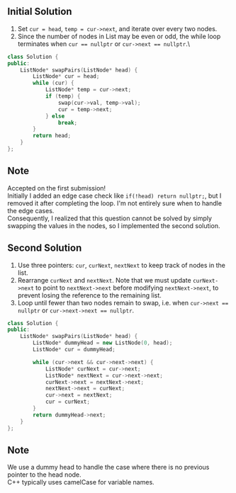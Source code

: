 ## Initial Solution
1. Set `cur = head`, `temp = cur->next`, and iterate over every two nodes.
2. Since the number of nodes in List may be even or odd, the while loop terminates when `cur == nullptr` or `cur->next == nullptr`.\

```cpp
class Solution {
public:
    ListNode* swapPairs(ListNode* head) {
        ListNode* cur = head;
        while (cur) {
            ListNode* temp = cur->next;
            if (temp) {
                swap(cur->val, temp->val);
                cur = temp->next;
            } else
                break;
        }
        return head;
    }
};
```

## Note
Accepted on the first submission!\
Initially I added an edge case check like `if(!head) return nullptr;`, but I removed it after completing the loop. I'm not entirely sure when to handle the edge cases.\
Consequently, I realized that this question cannot be solved by simply swapping the values in the nodes, so I implemented the second solution.

## Second Solution
1. Use three pointers: `cur`, `curNext`, `nextNext` to keep track of nodes in the list.
2. Rearrange `curNext` and `nextNext`.  Note that we must update `curNext->next` to point to `nextNext->next` before modifying `nextNext->next`, to prevent losing the reference to the remaining list.
3. Loop until fewer than two nodes remain to swap, i.e. when `cur->next == nullptr` or `cur->next->next == nullptr`.
```cpp
class Solution {
public:
    ListNode* swapPairs(ListNode* head) {
        ListNode* dummyHead = new ListNode(0, head);
        ListNode* cur = dummyHead;

        while (cur->next && cur->next->next) {
            ListNode* curNext = cur->next;
            ListNode* nextNext = cur->next->next;
            curNext->next = nextNext->next;
            nextNext->next = curNext;
            cur->next = nextNext;
            cur = curNext;
        }
        return dummyHead->next;
    }
};
```

## Note
We use a dummy head to handle the case where there is no previous pointer to the head node.\
C++ typically uses camelCase for variable names.

